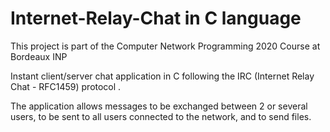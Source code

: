 # Internet-Relay-Chat in C language
This project is part of the Computer Network Programming 2020 Course at Bordeaux INP

Instant client/server chat application in C following the IRC (Internet Relay Chat - RFC1459) protocol .

The application allows messages to be exchanged between 2 or several users, to be sent to all users connected to the network, and to send files.
